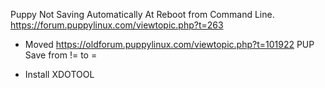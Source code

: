 Puppy Not Saving Automatically At Reboot from Command Line. 
https://forum.puppylinux.com/viewtopic.php?t=263
- Moved https://oldforum.puppylinux.com/viewtopic.php?t=101922  PUP Save from != to =

- Install XDOTOOL
